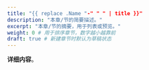```yaml
---
title: "{{ replace .Name "-" " " | title }}"
description: "本章/节的简要描述。"
excerpt: "本章/节的摘要，用于列表或预览。"
weight: 0 # 用于排序章节，数字越小越靠前
draft: true # 新建章节时默认为草稿状态
---
```


**详细内容**。
